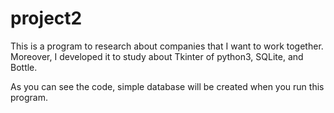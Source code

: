 # project2
This is a program to research about companies that I want to work together.
Moreover, I developed it to study about Tkinter of python3, SQLite, and Bottle.

As you can see the code, simple database will be created when you run this program.
